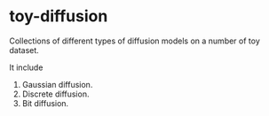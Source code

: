 # toy-diffusion

Collections of different types of diffusion models on a number of toy dataset.

It include

1. Gaussian diffusion.
2. Discrete diffusion.
4. Bit diffusion.

